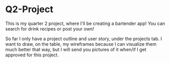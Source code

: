 # Q2-Project
This is my quarter 2 project, where I'll be creating a bartender app! You can search for drink recipes or post your own!

So far I only have a project outline and user story, under the projects tab. I want to draw, on the table, my wireframes because I can visualize them much better that way, but I will send you pictures of it when/if I get approved for this project.
